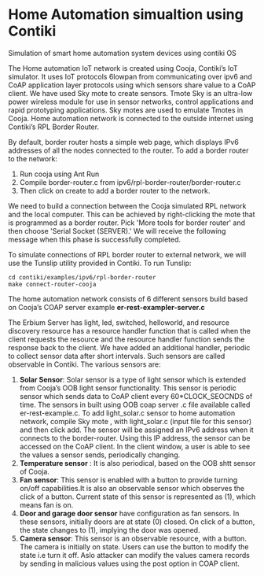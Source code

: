 # Home Automation simualtion using Contiki
Simulation of smart home automation system devices using contiki OS

The Home automation IoT network is created using Cooja, Contiki’s IoT simulator. It uses IoT protocols
6lowpan from communicating over ipv6 and CoAP application layer protocols using which sensors share value
to a CoAP client. We have used Sky mote to create sensors. Tmote Sky is an ultra-low power wireless module
for use in sensor networks, control applications and rapid prototyping applications. Sky motes are used to
emulate Tmotes in Cooja. Home automation network is connected to the outside internet using Contiki’s RPL
Border Router.

By default, border router hosts a simple web page, which displays IPv6 addresses of all the nodes connected to
the router. To add a border router to the network:
1. Run cooja using Ant Run
2. Compile border-router.c from ipv6/rpl-border-router/border-router.c
3. Then click on create to add a border router to the network.

We need to build a connection between the Cooja simulated RPL network and the local computer. This
can be achieved by right-clicking the mote that is programmed as a border router. Pick 'More tools for
border router' and then choose 'Serial Socket (SERVER).' We will receive the following message when
this phase is successfully completed.

To simulate connections of RPL border router to external network, we will use the Tunslip utility
provided in Contiki. To run Tunslip:
```
cd contiki/examples/ipv6/rpl-border-router
make connect-router-cooja
```
The home automation network consists of 6 different sensors build based on Cooja’s COAP server example
__er-rest-exampler-server.c__

The Erbium Server has light, led, switched, helloworld, and resource discovery resource has a resource handler
function that is called when the client requests the resource and the resource handler function sends the response
back to the client. We have added an additional handler, periodic to collect sensor data after short intervals. Such
sensors are called observable in Contiki.
The various sensors are:
1) __Solar Sensor__: Solar sensor is a type of light sensor which is extended from Cooja’s OOB light sensor
functionality. This sensor is periodic sensor which sends data to CoAP client every
60*CLOCK_SEOCNDS of time. The sensors in built using OOB coap server .c file available called
er-rest-example.c. To add light_solar.c sensor to home automation network, compile Sky mote , with light_solar.c (input
file for this sensor) and then click add. The sensor will be assigned an IPv6 address when it connects to
the border-router. Using this IP address, the sensor can be accessed on the CoAP client. In the client
window, a user is able to see the values a sensor sends, periodically changing.
2) __Temperature sensor__ : It is also periodical, based on the OOB shtt sensor of Cooja.
3) __Fan sensor__: This sensor is enabled with a button to provide turning on/off capabilities.It is also an observable
sensor which observes the click of a button. Current state of this sensor is represented as (1), which means fan is
on.
4) __Door and garage door sensor__ have configuration as fan sensors. In these sensors, initially doors are at state (0)
closed. On click of a button, the state changes to (1), implying the door was opened.
5) __Camera sensor__: This sensor is an observable resource, with a button. The camera is initially on state. Users can use
the button to modify the state i.e turn it off. Aslo attacker can modify the values camera records by sending in
malicious values using the post option in COAP client.
